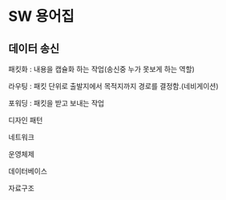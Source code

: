 # SW 용어집



## 데이터 송신

패킷화 : 내용을 캡슐화 하는 작업(송신중 누가 못보게 하는 역할)

라우팅 : 패킷 단위로 출발지에서 목적지까지 경로를 결정함.(네비게이션)

포워딩 : 패킷을 받고 보내는 작업 



디자인 패턴

네트워크

운영체제

데이터베이스

자료구조

